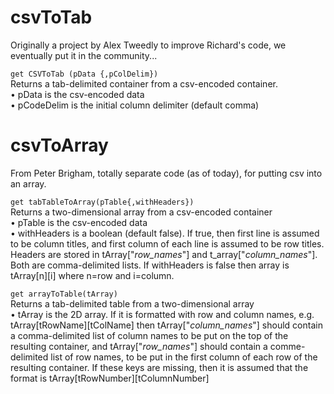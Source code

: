 # csvToTab
Originally a project by Alex Tweedly to improve Richard's code, we eventually put it in the community...

`get CSVToTab (pData {,pColDelim})`  
Returns a tab-delimited container from a csv-encoded container.  
• pData is the csv-encoded data  
• pCodeDelim is the initial column delimiter (default comma)  


# csvToArray
From Peter Brigham, totally separate code (as of today), for putting csv into an array.  

`get tabTableToArray(pTable{,withHeaders})`  
Returns a two-dimensional array from a csv-encoded container  
• pTable is the csv-encoded data  
• withHeaders is a boolean (default false).  If true, then first line is assumed to be column titles, and first column of each line is assumed to be row titles.  Headers are stored in tArray["_row_names_"] and t_array["_column_names_"].  Both are comma-delimited lists.  If withHeaders is false then array is tArray[n][i] where n=row and i=column.  


`get arrayToTable(tArray)`  
Returns a tab-delimited table from a two-dimensional array  
• tArray is the 2D array.  If it is formatted with row and column names, e.g. tArray[tRowName][tColName] then tArray["_column_names_"] should contain a comma-delimited list of column names to be put on the top of the resulting container, and tArray["_row_names_"] should contain a comme-delimited list of row names, to be put in the first column of each row of the resulting container.  If these keys are missing, then it is assumed that the format is tArray[tRowNumber][tColumnNumber]
